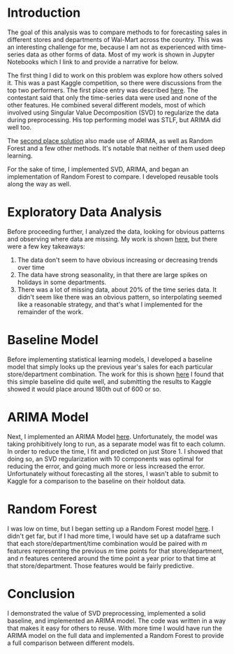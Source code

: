 # Introduction

The goal of this analysis was to compare methods to for forecasting sales in
different stores and departments of Wal-Mart across the country. This was an
interesting challenge for me, because I am not as experienced with time-series
data as other forms of data. Most of my work is shown in Jupyter Notebooks which
I link to and provide a narrative for below.

The first thing I did to work on this problem was explore how others solved it.
This was a past Kaggle competition, so there were discussions from the top two
performers. The first place entry was described
[here](https://www.kaggle.com/c/walmart-recruiting-store-sales-forecasting/discussion/8125).
The contestant said that only the time-series data were used and none of the
other features. He combined several different models, most of which involved
using Singular Value Decomposition (SVD) to regularize the data during
preprocessing. His top performing model was STLF, but ARIMA did well too.

The [second place
solution](https://www.kaggle.com/c/walmart-recruiting-store-sales-forecasting/discussion/8023)
also made use of ARIMA, as well as Random Forest and a few other methods. It's
notable that neither of them used deep learning.

For the sake of time, I implemented SVD, ARIMA, and began an implementation of
Random Forest to compare. I developed reusable tools along the way as well.

# Exploratory Data Analysis

Before proceeding further, I analyzed the data, looking for obvious patterns and
observing where data are missing. My work is shown
[here](../notebooks/00_Exploratory-Data-Analysis.ipynb), but there were a few key
takeaways:

1. The data don't seem to have obvious increasing or decreasing trends over time
2. The data have strong seasonality, in that there are large spikes on holidays
   in some departments.
3. There was a lot of missing data, about 20% of the time series data. It didn't
   seem like there was an obvious pattern, so interpolating seemed like a
   reasonable strategy, and that's what I implemented for the remainder of the
   work.

# Baseline Model

Before implementing statistical learning models, I developed a baseline
model that simply looks up the previous year's sales for each particular
store/department combination. The work for this is shown [here](../notebooks/01_Baseline-Models.ipynb) I found that this simple baseline did quite well,
and submitting the results to Kaggle showed it would place around 180th out of
600 or so.

# ARIMA Model

Next, I implemented an ARIMA Model [here](../notebooks/03_ARIMA-Model.ipynb).
Unfortunately, the model was taking prohibitively long to run, as a separate
model was fit to each column. In order to reduce the time, I fit and predicted
on just Store 1. I showed that doing so, an SVD regularization with 10
components was optimal for reducing the error, and going much more or less
increased the error. Unfortunately without forecasting all the stores, I wasn't
able to submit to Kaggle for a comparison to the baseline on their holdout data.

# Random Forest

I was low on time, but I began setting up a Random Forest model
[here](../notebooks/04_Random-Forest). I didn't get far, but if I had more time,
I would have set up a dataframe such that each store/department/time combination
would be paired with $m$ features representing the previous $m$ time points for
that store/department, and $n$ features centered around the time point a year
prior to that time at that store/department. Those features would be fairly
predictive.

# Conclusion

I demonstrated the value of SVD preprocessing, implemented a solid baseline, and
implemented an ARIMA model. The code was written in a way that makes it easy for
others to reuse. With more time I would have run the ARIMA model on the full
data and implemented a Random Forest to provide a full comparison between
different models.